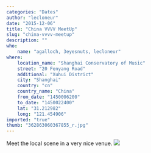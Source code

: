 ```yaml
---
categories: "Dates"
author: "lecloneur"
date: "2015-12-06"
title: "China VVVV MeetUp"
slug: "china-vvvv-meetup"
description: ""
who: 
    name: "agalloch, 3eyesnuts, lecloneur"
where: 
    location_name: "Shanghai Conservatory of Music"
    street: "20 Fenyang Road"
    additional: "Xuhui District"
    city: "Shanghai"
    country: "cn"
    country_name: "China"
    from_date: "1450006200"
    to_date: "1450022400"
    lat: "31.212982"
    long: "121.454906"
imported: "true"
thumb: "362863060367855_r.jpg"
---
```



Meet the local scene in a very nice venue. 
![](362863060367855_r.jpg) 


